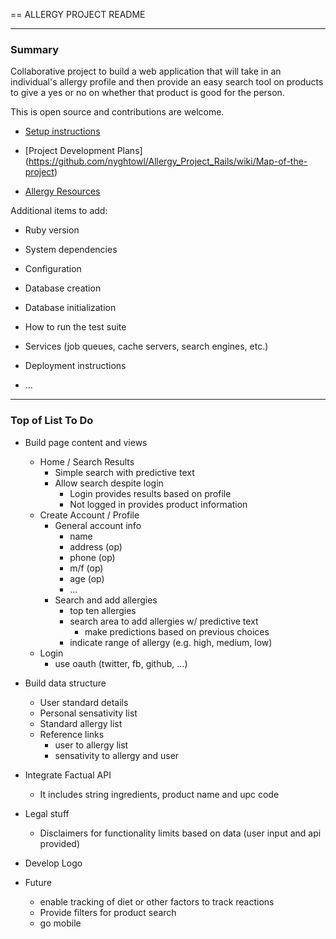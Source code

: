== ALLERGY PROJECT README 

----

### Summary

Collaborative project to build a web application that will take in an individual's allergy profile and then provide an easy search tool on products to give a yes or no on whether that product is good for the person.

This is open source and contributions are welcome. 

* [Setup instructions](https://github.com/nyghtowl/Allergy_Project_Rails/wiki/Setup-Instructions)

* [Project Development Plans] (https://github.com/nyghtowl/Allergy_Project_Rails/wiki/Map-of-the-project)


* [Allergy Resources](https://github.com/nyghtowl/Allergy_Project_Rails/wiki/allergy-information-resources)


Additional items to add:
* Ruby version

* System dependencies

* Configuration

* Database creation

* Database initialization

* How to run the test suite

* Services (job queues, cache servers, search engines, etc.)

* Deployment instructions

* ...

----

### Top of List To Do

- Build page content and views
	- Home / Search Results
		- Simple search with predictive text
		- Allow search despite login
			- Login provides results based on profile
			- Not logged in provides product information
	- Create Account / Profile 
		- General account info
			- name
			- address (op)
			- phone (op)
			- m/f (op)
			- age (op)
			- ...
		- Search and add allergies
			- top ten allergies 
			- search area to add allergies w/ predictive text 
				- make predictions based on previous choices
			- indicate range of allergy (e.g. high, medium, low)
	- Login 
		- use oauth (twitter, fb, github, ...)


- Build data structure 
	- User standard details
	- Personal sensativity list
	- Standard allergy list
	- Reference links 
		- user to allergy list
		- sensativity to allergy and user

- Integrate Factual API
	- It includes string ingredients, product name and upc code

- Legal stuff
	- Disclaimers for functionality limits based on data (user input and api provided)

- Develop Logo

- Future
	- enable tracking of diet or other factors to track reactions
	- Provide filters for product search
	- go mobile